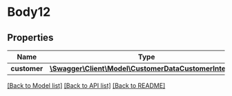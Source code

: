 # Body12

## Properties
Name | Type | Description | Notes
------------ | ------------- | ------------- | -------------
**customer** | [**\Swagger\Client\Model\CustomerDataCustomerInterface**](CustomerDataCustomerInterface.md) |  | 

[[Back to Model list]](../README.md#documentation-for-models) [[Back to API list]](../README.md#documentation-for-api-endpoints) [[Back to README]](../README.md)


